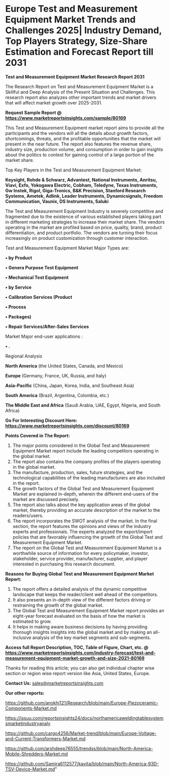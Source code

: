 # Europe Test and Measurement Equipment Market Trends and Challenges 2025| Industry Demand, Top Players Strategy, Size-Share Estimation and Forecast Report till 2031

<strong>Test and Measurement Equipment Market Research Report 2031</strong>

The Research Report on Test and Measurement Equipment Market is a Skillful and Deep Analysis of the Present Situation and Challenges. This research report also analyzes other important trends and market drivers that will affect market growth over 2025-2031.

<strong>Request Sample Report @ <a href=https://www.marketreportsinsights.com/sample/80169>https://www.marketreportsinsights.com/sample/80169</a></strong>

This Test and Measurement Equipment market report aims to provide all the participants and the vendors will all the details about growth factors, shortcomings, threats, and the profitable opportunities that the market will present in the near future. The report also features the revenue share, industry size, production volume, and consumption in order to gain insights about the politics to contest for gaining control of a large portion of the market share.

Top Key Players in the Test and Measurement Equipment Market:

<strong>Keysight, Rohde & Schwarz, Advantest, National Instruments, Anritsu, Viavi, Exfo, Yokogawa Electric, Cobham, Teledyne, Texas Instruments, Gw Instek, Rigol, Giga-Tronics, B&K Precision, Stanford Research Systems, Ametek, Adlink, Leader Instruments, Dynamicsignals, Freedom Communication, Vaunix, DS Instruments, Saluki</strong>

The Test and Measurement Equipment Industry is severely competitive and fragmented due to the existence of various established players taking part in different marketing strategies to increase their market share. The vendors operating in the market are profiled based on price, quality, brand, product differentiation, and product portfolio. The vendors are turning their focus increasingly on product customization through customer interaction.

Test and Measurement Equipment Market Major Types are:

<strong>• by Product

• Genera Purpose Test Equipment

• Mechanical Test Equipment

• by Service

• Calibration Services (Product

• Process

• Packages)

• Repair Services/After-Sales Services</strong>

Market Major end-user applications :

<strong>• .</strong>

Regional Analysis

</u><strong><b>North America</b></strong> (the United States, Canada, and Mexico)

<strong><b>Europe </b></strong>(Germany, France, UK, Russia, and Italy)

<strong><b>Asia-Pacific</b></strong> (China, Japan, Korea, India, and Southeast Asia)

<strong><b>South America</b></strong> (Brazil, Argentina, Colombia, etc.)

<strong><b>The Middle East and Africa</b></strong> (Saudi Arabia, UAE, Egypt, Nigeria, and South Africa)

<strong>Go For Interesting Discount Here: <a href=https://www.marketreportsinsights.com/discount/80169>https://www.marketreportsinsights.com/discount/80169</a></strong>

<strong>Points Covered in The Report:</strong>
<ol>
  <li>The major points considered in the Global Test and Measurement Equipment Market report include the leading competitors operating in the global market.</li>
  <li>The report also contains the company profiles of the players operating in the global market.</li>
  <li>The manufacture, production, sales, future strategies, and the technological capabilities of the leading manufacturers are also included in the report.</li>
  <li>The growth factors of the Global Test and Measurement Equipment Market are explained in-depth, wherein the different end-users of the market are discussed precisely.</li>
  <li>The report also talks about the key application areas of the global market, thereby providing an accurate description of the market to the readers/users.</li>
  <li>The report incorporates the SWOT analysis of the market. In the final section, the report features the opinions and views of the industry experts and professionals. The experts analyzed the export/import policies that are favorably influencing the growth of the Global Test and Measurement Equipment Market.</li>
  <li>The report on the Global Test and Measurement Equipment Market is a worthwhile source of information for every policymaker, investor, stakeholder, service provider, manufacturer, supplier, and player interested in purchasing this research document.</li>
</ol>
<strong>Reasons for Buying Global Test and Measurement Equipment Market Report:</strong>

<ol>
  <li>The report offers a detailed analysis of the dynamic competitive landscape that keeps the reader/client well ahead of the competitors.</li>
  <li>It also presents an in-depth view of the different factors driving or restraining the growth of the global market.</li>
  <li>The Global Test and Measurement Equipment Market report provides an eight-year forecast evaluated on the basis of how the market is estimated to grow.</li>
  <li>It helps in making aware business decisions by having providing thorough insights insights into the global market and by making an all-inclusive analysis of the key market segments and sub-segments.</li>
</ol>
<strong>Access full Report Description, TOC, Table of Figure, Chart, etc. @ <a href=https://www.marketreportsinsights.com/industry-forecast/test-and-measurement-equipment-market-growth-and-size-2021-80169>https://www.marketreportsinsights.com/industry-forecast/test-and-measurement-equipment-market-growth-and-size-2021-80169</a></strong>


Thanks for reading this article; you can also get individual chapter wise section or region wise report version like Asia, United States, Europe.

<strong>Contact Us:</strong>
sales@marketreportsinsights.com

<strong>Our other reports:</strong>

<a href=https://github.com/anokhi121/Research/blob/main/Europe-Piezoceramic-Components-Market.md>https://github.com/anokhi121/Research/blob/main/Europe-Piezoceramic-Components-Market.md</a>

<a href=https://issuu.com/reportsinsights24/docs/northamericaweldingtablesystemsmarketindustryanaly>https://issuu.com/reportsinsights24/docs/northamericaweldingtablesystemsmarketindustryanaly</a>

<a href=https://github.com/cargo4256/Market-trend/blob/main/Europe-Voltage-and-Current-Transformers-Market.md>https://github.com/cargo4256/Market-trend/blob/main/Europe-Voltage-and-Current-Transformers-Market.md</a>

<a href=https://github.com/arshdeep76555/trendss/blob/main/North-America-Mobile-Shredders-Market.md>https://github.com/arshdeep76555/trendss/blob/main/North-America-Mobile-Shredders-Market.md</a>

<a href=https://github.com/Samira6112577/kavita/blob/main/North-America-93D-TSV-Device-Market.md>https://github.com/Samira6112577/kavita/blob/main/North-America-93D-TSV-Device-Market.md</a>"
